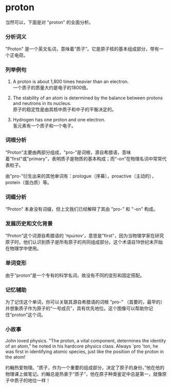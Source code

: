 # proton

当然可以，下面是对 "proton" 的全面分析。

  

### 分析词义

  

"Proton" 是一个英文名词，意味着“质子”。它是原子核的基本组成部分，带有一个正电荷。

  

### 列举例句

  

1.  A proton is about 1,800 times heavier than an electron.  
    一个质子的质量大约是电子的1800倍。
    
      
    
2.  The stability of an atom is determined by the balance between protons and neutrons in its nucleus.  
    原子的稳定性是由其核中质子和中子的平衡决定的。
    
      
    
3.  Hydrogen has one proton and one electron.  
    氢元素有一个质子和一个电子。
    
      
    

  

### 词根分析

  

“Proton”主要由两部分组成，"pro-"是词根，源自希腊语，意味着"first"或"primary"，表明质子是物质的基本构成；而“-on”在物理名词中常常代表粒子。

  

由"pro-"衍生出来的其他单词有：prologue（序幕），proactive（主动的），protein（蛋白质）等。

  

### 词缀分析

  

“Proton” 本身没有词缀，但上文我们已经解释了其由 "pro-" 和 "-on" 构成。

  

### 发展历史和文化背景

  

“Proton”这个词源自希腊语的 'πρώτον'，意思是"first"，因为当物理学家在研究原子时，他们认识到质子是所有原子的共同组成部分。这个术语自19世纪末开始在物理学中使用。

  

### 单词变形

  

由于“proton”是一个专有的科学名词，故没有不同的变形和固定搭配。

  

### 记忆辅助

  

为了记住这个单词，你可以关联其源自希腊语的词根 "pro-" （首要的，最早的）并想象质子作为原子的“一号成员”，具有优先地位。这个图像可以帮助你记住“proton”这个词。

  

### 小故事

  

John loved physics. "The proton, a vital component, determines the identity of an atom," he noted in his hardcore physics class. Always 'pro 'ton, he was first in identifying atomic species, just like the position of the proton in the atom!

  

约翰热爱物理。“质子，作为一个重要的组成部分，决定了原子的身份，”他在他的物理课上做笔记。约翰总是热衷于“质子”，他在原子种类鉴定中总是第一，就像原子中质子的地位一样！
